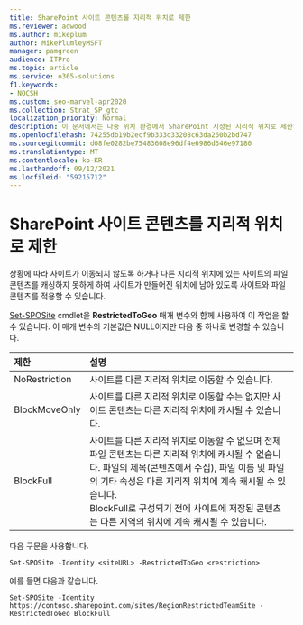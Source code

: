 ```yaml
---
title: SharePoint 사이트 콘텐츠를 지리적 위치로 제한
ms.reviewer: adwood
ms.author: mikeplum
author: MikePlumleyMSFT
manager: pamgreen
audience: ITPro
ms.topic: article
ms.service: o365-solutions
f1.keywords:
- NOCSH
ms.custom: seo-marvel-apr2020
ms.collection: Strat_SP_gtc
localization_priority: Normal
description: 이 문서에서는 다중 위치 환경에서 SharePoint 지정된 지리적 위치로 제한하는 방법을 학습합니다.
ms.openlocfilehash: 74255db19b2ecf9b333d33208c63da260b2bd747
ms.sourcegitcommit: d08fe0282be75483608e96df4e6986d346e97180
ms.translationtype: MT
ms.contentlocale: ko-KR
ms.lasthandoff: 09/12/2021
ms.locfileid: "59215712"
---
```

# <a name="restrict-sharepoint-site-content-to-a-geo-location"></a>SharePoint 사이트 콘텐츠를 지리적 위치로 제한

상황에 따라 사이트가 이동되지 않도록 하거나 다른 지리적 위치에 있는 사이트의 파일 콘텐츠를 캐싱하지 못하게 하여 사이트가 만들어진 위치에 남아 있도록 사이트와 파일 콘텐츠를 적용할 수 있습니다.

[Set-SPOSite](/powershell/module/sharepoint-online/set-sposite) cmdlet을 **RestrictedToGeo** 매개 변수와 함께 사용하여 이 작업을 할 수 있습니다. 이 매개 변수의 기본값은 NULL이지만 다음 중 하나로 변경할 수 있습니다.

|제한|설명|
|:----------|:----------|
|NoRestriction|사이트를 다른 지리적 위치로 이동할 수 있습니다.|
|BlockMoveOnly|사이트를 다른 지리적 위치로 이동할 수는 없지만 사이트 콘텐츠는 다른 지리적 위치에 캐시될 수 있습니다.|
|BlockFull|사이트를 다른 지리적 위치로 이동할 수 없으며 전체 파일 콘텐츠는 다른 지리적 위치에 캐시될 수 없습니다. 파일의 제목(콘텐츠에서 수집), 파일 이름 및 파일의 기타 속성은 다른 지리적 위치에 계속 캐시될 수 있습니다.<br>BlockFull로 구성되기 전에 사이트에 저장된 콘텐츠는 다른 지역의 위치에 계속 캐시될 수 있습니다.|

다음 구문을 사용합니다.

`Set-SPOSite -Identity <siteURL> -RestrictedToGeo <restriction>`

예를 들면 다음과 같습니다.

`Set-SPOSite -Identity https://contoso.sharepoint.com/sites/RegionRestrictedTeamSite -RestrictedToGeo BlockFull`